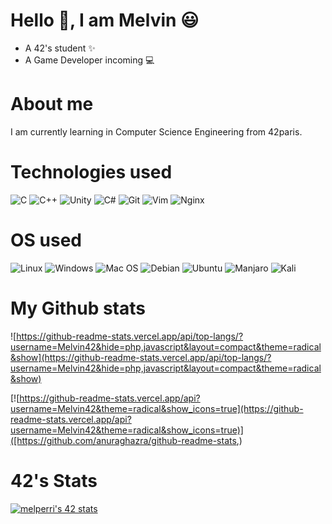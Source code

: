# Hello :wave:, I am Melvin 😃 
- A 42's student :sparkles:
- A Game Developer incoming :computer:

# About me
I am currently learning in Computer Science Engineering from 42paris. 

# Technologies used
![C](https://img.shields.io/badge/c-%2300599C.svg?style=for-the-badge&logo=c&logoColor=white)
![C++](https://img.shields.io/badge/c++-%2300599C.svg?style=for-the-badge&logo=c%2B%2B&logoColor=white)
![Unity](https://img.shields.io/badge/unity-%23000000.svg?style=for-the-badge&logo=unity&logoColor=white)
![C#](https://img.shields.io/badge/c%23-%23239120.svg?style=for-the-badge&logo=c-sharp&logoColor=white)
![Git](https://img.shields.io/badge/git-%23F05033.svg?style=for-the-badge&logo=git&logoColor=white)
![Vim](https://img.shields.io/badge/VIM-%2311AB00.svg?style=for-the-badge&logo=vim&logoColor=white)
![Nginx](https://img.shields.io/badge/nginx-%23009639.svg?style=for-the-badge&logo=nginx&logoColor=white)

# OS used
![Linux](https://img.shields.io/badge/Linux-FCC624?style=for-the-badge&logo=linux&logoColor=black)
![Windows](https://img.shields.io/badge/Windows-0078D6?style=for-the-badge&logo=windows&logoColor=white)
![Mac OS](https://img.shields.io/badge/mac%20os-000000?style=for-the-badge&logo=macos&logoColor=F0F0F0)
![Debian](https://img.shields.io/badge/Debian-D70A53?style=for-the-badge&logo=debian&logoColor=white)
![Ubuntu](https://img.shields.io/badge/Ubuntu-E95420?style=for-the-badge&logo=ubuntu&logoColor=white)
![Manjaro](https://img.shields.io/badge/Manjaro-35BF5C?style=for-the-badge&logo=Manjaro&logoColor=white)
![Kali](https://img.shields.io/badge/Kali-268BEE?style=for-the-badge&logo=kalilinux&logoColor=white)

# My Github stats
![https://github-readme-stats.vercel.app/api/top-langs/?username=Melvin42&hide=php,javascript&layout=compact&theme=radical&show](https://github-readme-stats.vercel.app/api/top-langs/?username=Melvin42&hide=php,javascript&layout=compact&theme=radical&show)

[![https://github-readme-stats.vercel.app/api?username=Melvin42&theme=radical&show_icons=true](https://github-readme-stats.vercel.app/api?username=Melvin42&theme=radical&show_icons=true)]([https://github.com/anuraghazra/github-readme-stats,)

# 42's Stats
[![melperri's 42 stats](https://badge42.vercel.app/api/v2/stats/cl1hsqgpd003009jk5nbucmni?cursusId=21)](https://github.com/JaeSeoKim/badge42)
